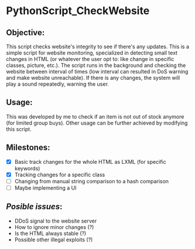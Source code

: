 # PythonScript_CheckWebsite

## Objective: 
  This script checks website's integrity to see if there's any updates. This is a simple script for website monitoring, specialized in detecting small text changes in HTML (or whatever the user opt to: like change in specific classes, picture, etc.). The script runs in the background and checking the website between interval of times (low interval can resulted in DoS warning and make website unreachable). If there is any changes, the system will play a sound repeatedly, warning the user.
  
## Usage: 
  This was developed by me to check if an item is not out of stock anymore (for limited group buys). Other usage can be further achieved by modifying this script.
  
## Milestones:
  - [x] Basic track changes for the whole HTML as LXML (for specific keywords)
  - [x] Tracking changes for a specific class
  - [ ] Changing from manual string comparison to a hash comparison
  - [ ] Maybe implementing a UI
  
 ## ***Posible issues***:
  - DDoS signal to the website server
  - How to ignore minor changes (?)
  - Is the HTML always stable (?)
  - Possible other illegal exploits (?)
